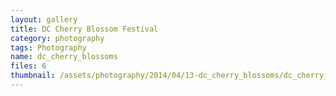 ```yaml
---
layout: gallery
title: DC Cherry Blossom Festival
category: photography
tags: Photography
name: dc_cherry_blossoms
files: 6
thumbnail: /assets/photography/2014/04/13-dc_cherry_blossoms/dc_cherry_blossoms-3.jpg
---
```


